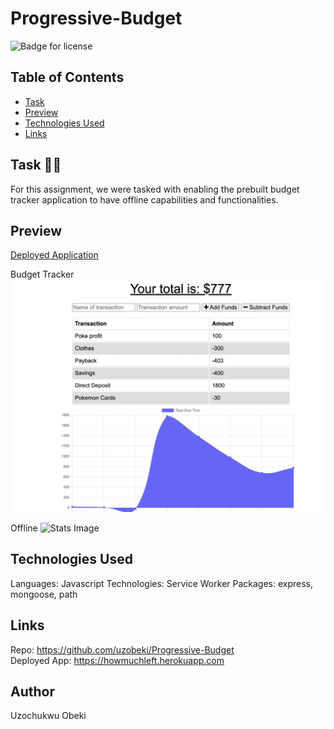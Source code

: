 # Progressive-Budget
 ![Badge for license](https://img.shields.io/badge/license-MIT-blue)<br/>


  ## Table of Contents
  * [Task](#task)
  * [Preview](#preview)
  * [Technologies Used](#technologies)
  * [Links](#links)

## Task :man_technologist:
For this assignment, we were tasked with enabling the prebuilt budget tracker application to have offline capabilities and functionalities.


## Preview
[Deployed Application](htpps://howmuchleft.herokuapp.com)


Budget Tracker <br>
![Last Workout Image](assets/Budget.png)

Offline
![Stats Image](assets/Stats.png)



## Technologies Used
Languages: Javascript
Technologies: Service Worker
Packages: express, mongoose, path


## Links
Repo: https://github.com/uzobeki/Progressive-Budget<br>
Deployed App: https://howmuchleft.herokuapp.com


## Author
Uzochukwu Obeki